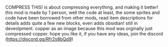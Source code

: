 COMPRESS THIS! is about compressing everything, and making it better!
this mod is made by 1 person, well the code at least, the some sprites and code have been borrowed from other mods, read item descriptions for details
adds quite a few new blocks, even adds obsidian!
still in deveolpment. copper as an image because this mod was orginally just compressed copper.
hope you like it, if you have any ideas, join the discord (https://discord.gg/Rfr2s8bQd9)
